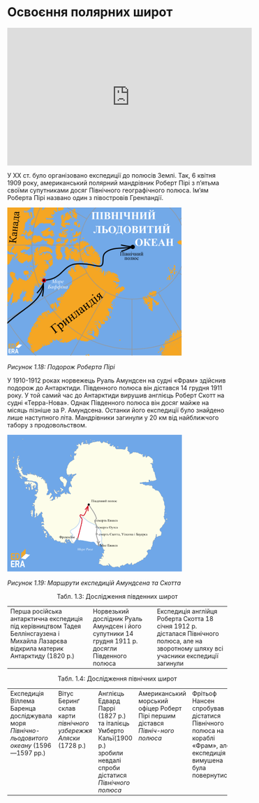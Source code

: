 # Освоєння полярних широт


<div class="fluidMedia">
<iframe align="center" width="560" height="315" src="https://www.youtube.com/embed/h1J26o8B-Sw" frameborder="0" allowfullscreen></iframe>
</div>
<div class="popup">
</div>


У XX ст. було організовано експедиції до полюсів Землі. Так, 6 квітня 1909 року, американський полярний мандрівник <span class="p1">Роберт Пірі</span> з п’ятьма своїми супутниками досяг Північного географічного полюса. Ім’ям Роберта Пірі названо один з півостровів Гренландії.

<div class="center">
<img src="../pics/piri.svg" width="400px" class="center"/>
<p><i>Рисунок 1.18:  Подорож Роберта Пірі</i></p>
</div>

 У 1910-1912 роках норвежець <span class="p1">Руаль Амундсен</span> на судні «Фрам» здійснив подорож до Антарктиди. Південного полюса він дістався 14 грудня 1911 року. У той самий час до Антарктиди вирушив англієць <span class="p1">Роберт Скотт</span> на судні «Терра-Нова». Однак Південного полюса він досяг майже на місяць пізніше за Р. Амундсена. Останки його експедиції було знайдено лише наступного літа. Мандрівники загинули у 20 км від найближчого табору з продовольством.
 

<div class="center">
<img src="../pics/amund.svg" width="400px" class="center"/>
<p><i>Рисунок 1.19:  Маршрути експедицій Амундсена та Скотта</i></p>
</div>

<p align="center">Табл. 1.3: Дослідження південних широт</p>

<table>
<tr style="height:100px">
<td valign="top">
Перша російська антарктична експедиція під керівництвом <span class="p1">Тадея Беллінсгаузена</span> і <span class="p1">Михайла Лазарєва</span> відкрила материк Антарктиду (1820 р.)
</td>

<td valign="top">
Норвезький дослідник <span class="p1">Руаль Амундсен</span> і його супутники 14 грудня 1911 р. досягли Південного полюса
</td>
<td valign="top">
Експедиція англійця <span class="p1">Роберта Скотта</span> 18 січня 1912 р. дісталася Північного полюса, але на зворотному шляху всі учасники експедиції загинули
</td>
</tr>
</table>


<p align="center">Табл. 1.4: Дослідження північних широт</p>

<table>
<tr style="height:100px">
<td valign="top">
Експедиція <span class="p1">Віллема Баренца</span> досліджувала моря <i>Північно-льодовитого океану</i> (1596—1597 рр.)
</td>

<td valign="top">
<span class="p1">Вітус Беринґ</span> склав карти <i>північного узбережжя Аляски</i> (1728 р.)
</td>

<td valign="top">
Англієць  <span class="p1">Едвард Паррі</span> (1827 р.) та італієць <span class="p1">Умберто Кальї</span>(1900 р.) зробили невдалі спроби дістатися <i>Північного полюса</i>
</td>

<td valign="top">
Американський морський офіцер <span class="p1">Роберт Пірі</span> першим дістався <i>Північ-ного полюса</i>
</td>

<td valign="top">
<span class="p1">Фрітьоф Нансен</span> спробував дістатися Північного полюса на кораблі «Фрам», але експедиція вимушена була повернутися
</td>
</tr>
</table>


